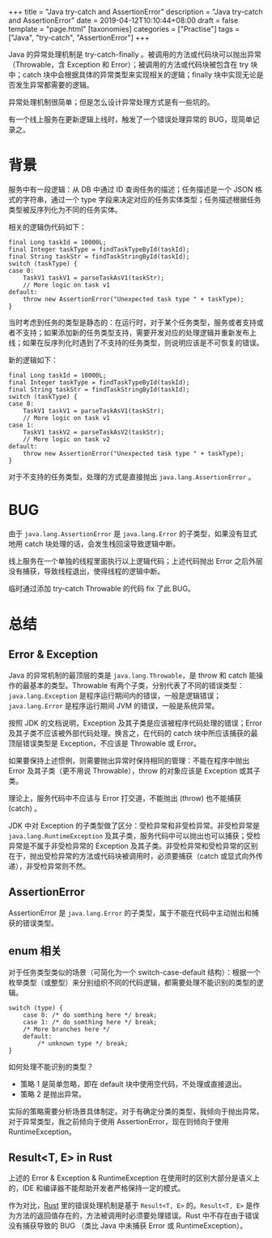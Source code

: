 +++
title = "Java try-catch and AssertionError"
description = "Java try-catch and AssertionError"
date = 2019-04-12T10:10:44+08:00
draft = false
template = "page.html"
[taxonomies]
categories =  ["Practise"]
tags = ["Java", "try-catch", "AssertionError"]
+++

Java 的异常处理机制是 try-catch-finally 。被调用的方法或代码块可以抛出异常（Throwable，含 Exception 和 Error）；被调用的方法或代码块被包含在 try 块中；catch 块中会根据具体的异常类型来实现相关的逻辑；finally 块中实现无论是否发生异常都需要的逻辑。

异常处理机制很简单；但是怎么设计异常处理方式是有一些坑的。

有一个线上服务在更新逻辑上线时，触发了一个错误处理异常的 BUG，现简单记录之。

<!-- more -->

# 背景

服务中有一段逻辑：从 DB 中通过 ID 查询任务的描述；任务描述是一个 JSON 格式的字符串，通过一个 type 字段来决定对应的任务实体类型；任务描述根据任务类型被反序列化为不同的任务实体。

相关的逻辑伪代码如下：

```
final Long taskId = 10000L;
final Integer taskType = findTaskTypeById(taskId);
final String taskStr = findTaskStringById(taskId);
switch (taskType) {
case 0:
    TaskV1 taskV1 = parseTaskAsV1(taskStr);
    // More logic on task v1
default:
    throw new AssertionError("Unexpected task type " + taskType);
}
```

当时考虑到任务的类型是静态的：在运行时，对于某个任务类型，服务或者支持或者不支持；如果添加新的任务类型支持，需要开发对应的处理逻辑并重新发布上线；如果在反序列化时遇到了不支持的任务类型，则说明应该是不可恢复的错误。

新的逻辑如下：

```
final Long taskId = 10000L;
final Integer taskType = findTaskTypeById(taskId);
final String taskStr = findTaskStringById(taskId);
switch (taskType) {
case 0:
    TaskV1 taskV1 = parseTaskAsV1(taskStr);
    // More logic on task v1
case 1:
    TaskV1 taskV2 = parseTaskAsV2(taskStr);
    // More logic on task v2
default:
    throw new AssertionError("Unexpected task type " + taskType);
}
```

对于不支持的任务类型，处理的方式是直接抛出 `java.lang.AssertionError` 。

# BUG

由于 `java.lang.AssertionError` 是 `java.lang.Error` 的子类型，如果没有显式地用 catch 块处理的话，会发生栈回滚导致逻辑中断。

线上服务在一个单独的线程里面执行以上逻辑代码；上述代码抛出 Error 之后外层没有捕获，导致线程退出，使得线程的逻辑中断。

临时通过添加 try-catch Throwable 的代码 fix 了此 BUG。

# 总结

## Error & Exception

Java 的异常机制的最顶层的类是 `java.lang.Throwable`，是 throw 和 catch 能操作的最基本的类型。Throwable 有两个子类，分别代表了不同的错误类型：`java.lang.Exception` 是程序运行期间内的错误，一般是逻辑错误；`java.lang.Error` 是程序运行期间 JVM 的错误，一般是系统异常。

按照 JDK 的文档说明，Exception 及其子类是应该被程序代码处理的错误；Error 及其子类不应该被外部代码处理。换言之，在代码的 catch 块中所应该捕获的最顶层错误类型是 Exception，不应该是 Throwable 或 Error。

如果要保持上述惯例，则需要抛出异常时保持相同的管理：不能在程序中抛出 Error 及其子类（更不用说 Throwable），throw 的对象应该是 Exception 或其子类。

理论上，服务代码中不应该与 Error 打交道，不能抛出 (throw) 也不能捕获 (catch) 。

JDK 中对 Exception 的子类型做了区分：受检异常和非受检异常。非受检异常是 `java.lang.RuntimeException` 及其子类，服务代码中可以抛出也可以捕获；受检异常是不属于非受检异常的 Exception 及其子类。非受检异常和受检异常的区别在于，抛出受检异常的方法或代码块被调用时，必须要捕获（catch 或显式向外传递），非受检异常则不然。

## AssertionError

AssertionError 是 `java.lang.Error` 的子类型，属于不能在代码中主动抛出和捕获的错误类型。

## enum 相关

对于任务类型类似的场景（可简化为一个 switch-case-default 结构）：根据一个枚举类型（或整型）来分别组织不同的代码逻辑，都需要处理不能识别的类型的逻辑。

```
switch (type) {
    case 0: /* do somthing here */ break;
    case 1: /* do somthing here */ break;
    /* More branches here */
    default:
        /* unknown type */ break;
}
```

如何处理不能识别的类型？

- 策略 1 是简单忽略，即在 default 块中使用空代码，不处理或直接退出。
- 策略 2 是抛出异常。

实际的策略需要分析场景具体制定。对于有确定分类的类型，我倾向于抛出异常。对于异常类型，我之前倾向于使用 AssertionError，现在则倾向于使用 RuntimeException。

## Result<T, E> in Rust

上述的 Error & Exception & RuntimeException 在使用时的区别大部分是语义上的，IDE 和编译器不能帮助开发者严格保持一定的模式。

作为对比，[Rust](https://www.rust-lang.org) 里的错误处理机制是基于 `Result<T, E>` 的。`Result<T, E>` 是作为方法的返回值存在的，方法被调用时必须要处理错误。Rust 中不存在由于错误没有捕获导致的 BUG （类比 Java 中未捕获 Error 或 RuntimeException）。
